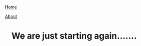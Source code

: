 <html>
  <head>
  <title>The Cyber monk</title>
   
  </head><menue display="block"><ol><a href="index.md">Home</a></ol> <ol><a href="about.md">About</a></ol></menue>
  </head>
  <body>
  <center><h1>We are just starting again.......</h1></center>
  </body>
</html>

